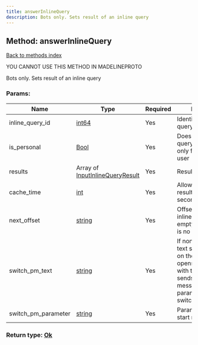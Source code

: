 ```yaml
---
title: answerInlineQuery
description: Bots only. Sets result of an inline query
---
```

## Method: answerInlineQuery  
[Back to methods index](index.md)


YOU CANNOT USE THIS METHOD IN MADELINEPROTO


Bots only. Sets result of an inline query

### Params:

| Name     |    Type       | Required | Description |
|----------|---------------|----------|-------------|
|inline\_query\_id|[int64](../constructors/int64.md) | Yes|Identifier of the inline query|
|is\_personal|[Bool](../types/Bool.md) | Yes|Does result of the query can be cached only for specified user|
|results|Array of [InputInlineQueryResult](../types/InputInlineQueryResult.md) | Yes|Results of the query|
|cache\_time|[int](../types/int.md) | Yes|Allowed time to cache results of the query in seconds|
|next\_offset|[string](../types/string.md) | Yes|Offset for the next inline query, pass empty string if there is no more results|
|switch\_pm\_text|[string](../types/string.md) | Yes|If non-empty, this text should be shown on the button, which opens private chat with the bot and sends bot start message with parameter switch_pm_parameter|
|switch\_pm\_parameter|[string](../types/string.md) | Yes|Parameter for the bot start message|


### Return type: [Ok](../types/Ok.md)

